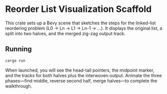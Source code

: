 # Reorder List Visualization Scaffold

This crate sets up a Bevy scene that sketches the steps for the linked-list reordering problem (L0 → Ln → L1 → Ln-1 → …). It displays the original list, a split into two halves, and the merged zig-zag output track.

## Running

```sh
cargo run
```

When launched, you will see the head-tail pointers, the midpoint marker, and the tracks for both halves plus the interwoven output. Animate the three phases—find middle, reverse second half, merge halves—to complete the walkthrough.

